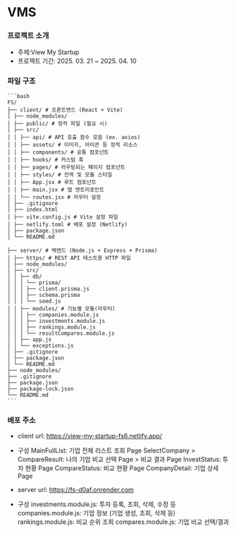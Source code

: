 # VMS

### 프로젝트 소개

- 주제:View My Startup
- 프로젝트 기간: 2025. 03. 21 ~ 2025. 04. 10

### 파일 구조

<pre><code>```bash
FS/
├── client/ # 프론트엔드 (React + Vite)
│ ├── node_modules/
│ ├── public/ # 정적 파일 (필요 시)
│ ├── src/
│ │ ├── api/ # API 호출 함수 모음 (ex. axios)
│ │ ├── assets/ # 이미지, 아이콘 등 정적 리소스
│ │ ├── components/ # 공통 컴포넌트
│ │ ├── hooks/ # 커스텀 훅
│ │ ├── pages/ # 라우팅되는 페이지 컴포넌트
│ │ ├── styles/ # 전역 및 모듈 스타일
│ │ ├── App.jsx # 루트 컴포넌트
│ │ ├── main.jsx # 앱 엔트리포인트
│ │ └── routes.jsx # 라우터 설정
│ ├── .gitignore
│ ├── index.html
│ ├── vite.config.js # Vite 설정 파일
│ ├── netlify.toml # 배포 설정 (Netlify)
│ ├── package.json
│ └── README.md

├── server/ # 백엔드 (Node.js + Express + Prisma)
│ ├── https/ # REST API 테스트용 HTTP 파일
│ ├── node_modules/
│ ├── src/
│ │ ├── db/
│ │ │ └── prisma/
│ │ │ ├── client.prisma.js
│ │ │ ├── schema.prisma
│ │ │ └── seed.js
│ │ ├── modules/ # 기능별 모듈(라우터)
│ │ │ ├── companies.module.js
│ │ │ ├── investments.module.js
│ │ │ ├── rankings.module.js
│ │ │ └── resultCompares.module.js
│ │ ├── app.js  
│ │ └── exceptions.js  
│ ├── .gitignore
│ ├── package.json
│ └── README.md
├── node_modules/  
├── .gitignore
├── package.json  
├── package-lock.json
└── README.md
```</code></pre>


### 배포 주소

- client url: https://view-my-startup-fs6.netlify.app/

- 구성
  MainFullList: 기업 전체 리스트 조회 Page
  SelectCompany > CompareResult: 나의 기업 비교 선택 Page > 비교 결과 Page
  InvestStatus: 투자 현황 Page
  CompareStatus: 비교 현황 Page
  CompanyDetail: 기업 상세 Page

- server url: https://fs-d0af.onrender.com

- 구성
  investments.module.js: 투자 등록, 조회, 삭제, 수정 등
  companies.module.js: 기업 정보 (기업 생성, 조회, 삭제 등)
  rankings.module.js: 비교 순위 조회
  compares.module.js: 기업 비교 선택/결과
